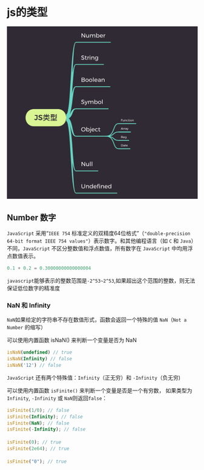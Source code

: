 # js的类型

![img](../images/js/img1.png)

## Number 数字

`JavaScript` 采用“`IEEE 754` 标准定义的双精度64位格式”（`"double-precision 64-bit format IEEE 754 values"`）表示数字。和其他编程语言（如 `C` 和 `Java`）不同，`JavaScript` 不区分整数值和浮点数值，所有数字在 `JavaScript` 中均用浮点数值表示。

```javascript
0.1 + 0.2 = 0.30000000000000004
```

`javascript`能够表示的整数范围是`-2^53~2^53`,如果超出这个范围的整数，则无法保证低位数字的精准度

### NaN 和 Infinity

`NaN`如果给定的字符串不存在数值形式，函数会返回一个特殊的值 `NaN`（`Not a Number` 的缩写）

可以使用内置函数 isNaN() 来判断一个变量是否为 NaN

```JavaScript
isNaN(undefined) // true
isNaN(Infinity) // false
isNaN('12') // false
```


`JavaScript` 还有两个特殊值：`Infinity`（正无穷）和 `-Infinity`（负无穷)

可以使用内置函数 `isFinite()` 来判断一个变量是否是一个有穷数， 如果类型为`Infinity`, `-Infinity` 或 `NaN`则返回`false`：

```JavaScript
isFinite(1/0); // false
isFinite(Infinity); // false
isFinite(NaN); // false
isFinite(-Infinity); // false

isFinite(0); // true
isFinite(2e64); // true

isFinite("0"); // true
```